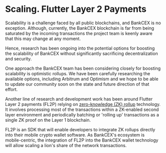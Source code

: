 # Scaling. Flutter Layer 2 Payments

Scalability is a challenge faced by all public blockchains, and BankCEX is no exception. Although, currently, the BankCEX blockchain is far from being saturated by the incoming transactions the project team is keenly aware that this may change at any moment.&#x20;

Hence, research has been ongoing into the potential options for boosting the scalability of BankCEX without significantly sacrificing decentralization and security.&#x20;

One approach the BankCEX team has been considering closely for boosting scalability is optimistic rollups. We have been carefully researching the available options, including Arbitrum and Optimism and we hope to be able to update our community soon on the state and future direction of that effort.&#x20;

Another line of research and development work has been around Flutter Layer 2 payments (FL2P) relying on [zero-knowledge (ZK) rollup](https://docs.ethhub.io/ethereum-roadmap/layer-2-scaling/zk-rollups/) technology. It involves processing most of the transactions within a ZK-enabled second layer environment and periodically batching or 'rolling up' transactions as a single ZK proof on the Layer 1 blockchain.

FL2P is an SDK that will enable developers to integrate ZK rollups directly into their mobile crypto wallet software. As BankCEX's ecosystem is mobile-centric, the integration of FL2P into the BankCEX wallet technology will allow scaling a lion's share of the network transactions. &#x20;
